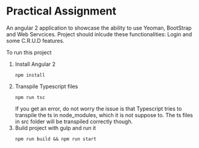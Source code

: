 # Practical Assignment

An angular 2 application to showcase the ability to use Yeoman, BootStrap and Web Servcices. Project should inlcude these functionalities: Login and some C.R.U.D features.

To run this project
1. Install Angular 2
    ```Shell
    npm install
    ```
2. Transpile Typescript files
    ```Shell
    npm run tsc
    ```
    If you get an error, do not worry the issue is that Typescript tries to transpile the ts in node_modules, which it is not suppose to. The ts files in src folder will be transpiled correctly though.
3. Build project with gulp and run it
    ```Shell
    npm run build && npm run start
    ```